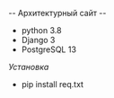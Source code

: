 -- Архитектурный сайт --

- python 3.8
- Django 3
- PostgreSQL 13

*Установка*

- pip install req.txt